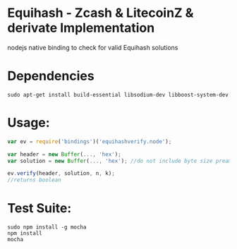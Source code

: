 # Equihash - Zcash & LitecoinZ & derivate Implementation
nodejs native binding to check for valid Equihash solutions

# Dependencies
````
sudo apt-get install build-essential libsodium-dev libboost-system-dev
````

# Usage:
````javascript
var ev = require('bindings')('equihashverify.node');

var header = new Buffer(..., 'hex');
var solution = new Buffer(..., 'hex'); //do not include byte size preamble "fd4005"

ev.verify(header, solution, n, k);
//returns boolean
````
# Test Suite:
````
sudo npm install -g mocha
npm install
mocha
````

